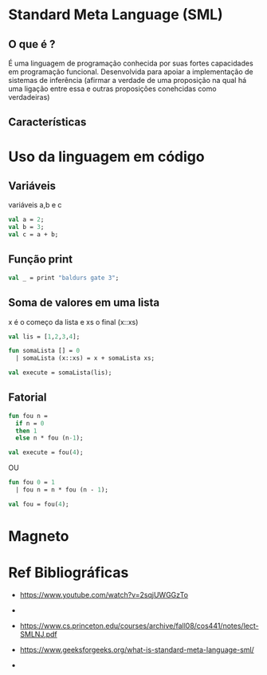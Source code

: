 # Standard Meta Language (SML)

## O que é ?
É uma linguagem de programação conhecida por suas fortes capacidades em programação funcional. Desenvolvida para apoiar a implementação de sistemas de inferência (afirmar a verdade de uma proposição na qual há uma ligação entre essa e outras proposições conehcidas como verdadeiras)

## Características


# Uso da linguagem em código

## Variáveis

variáveis a,b e c

```sml
val a = 2;
val b = 3;
val c = a + b;
```

## Função print

```sml
val _ = print "baldurs gate 3";
```
## Soma de valores em uma lista

x é o começo da lista e xs o final (x::xs)

```sml
val lis = [1,2,3,4];

fun somaLista [] = 0
  | somaLista (x::xs) = x + somaLista xs;

val execute = somaLista(lis);
```

## Fatorial
```sml
fun fou n = 
  if n = 0
  then 1
  else n * fou (n-1);

val execute = fou(4);
```

OU
```sml
fun fou 0 = 1
  | fou n = n * fou (n - 1);

val fou = fou(4);
```

# Magneto

# Ref Bibliográficas
- https://www.youtube.com/watch?v=2sqjUWGGzTo
- 


- https://www.cs.princeton.edu/courses/archive/fall08/cos441/notes/lect-SMLNJ.pdf
- https://www.geeksforgeeks.org/what-is-standard-meta-language-sml/
- 
